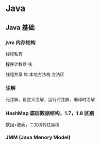 # Java

## Java 基础

### jvm 内存结构

线程私有

程序计数器
栈

线程共享
堆
本地方法栈
方法区

### 注解

元注解，自定义注解，运行时注解，编译时注解

### HashMap 底层数据结构，1.7，1.8 区别

数组+链表，二叉树转红黑树

### JMM (Java Menory Model)
